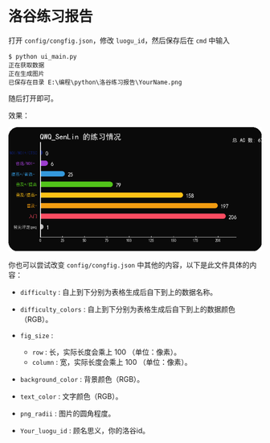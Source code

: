 # 洛谷练习报告

打开 `config/congfig.json`，修改 `luogu_id`，然后保存后在 `cmd` 中输入
```
$ python ui_main.py
正在获取数据
正在生成图片
已保存在目录 E:\编程\python\洛谷练习报告\YourName.png
```

随后打开即可。

效果：


![](https://github.com/QWQ-SenLin/Luogu-Exercise-Report/blob/master/QWQ_SenLin.png)

你也可以尝试改变 `config/congfig.json` 中其他的内容，以下是此文件具体的内容：

- `difficulty` : 自上到下分别为表格生成后自下到上的数据名称。
- `difficulty_colors` : 自上到下分别为表格生成后自下到上的数据颜色（RGB）。

- `fig_size` : 
	- `row` : 长，实际长度会乘上 $100$ （单位：像素）。
	- `column` : 宽，实际长度会乘上 $100$ （单位：像素）。

- `background_color` : 背景颜色（RGB）。
- `text_color` : 文字颜色（RGB）。
- `png_radii` : 图片的圆角程度。
- `Your_luogu_id` : 顾名思义，你的洛谷id。

